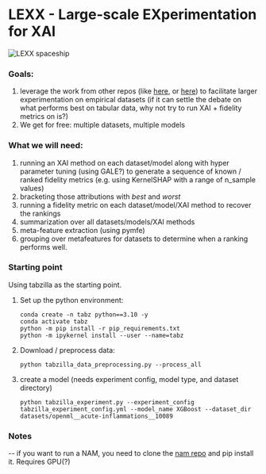 # LEXX - Large-scale EXperimentation for XAI
![LEXX spaceship](https://alchetron.com/cdn/lexx-0176a8e0-a0eb-4690-b102-6943540c8c8-resize-750.jpeg)
### Goals:
1. leverage the work from other repos (like [here](https://github.com/kathrinse/TabSurvey), or [here](https://github.com/naszilla/tabzilla)) to facilitate larger experimentation on empirical datasets (if it can settle the debate on what performs best on tabular data, why not try to run XAI + fidelity metrics on is?) 
2. We get for free: multiple datasets, multiple models

   
### What we will need:
1. running an XAI method on each dataset/model along with hyper parameter tuning (using GALE?) to generate a sequence of known / ranked fidelity metrics (e.g. using KernelSHAP with a range of n_sample values)
2. bracketing those attributions with *best* and *worst*
3. running a fidelity metric on each dataset/model/XAI method to recover the rankings
4. summarization over all datasets/models/XAI methods
5. meta-feature extraction (using pymfe)
6. grouping over metafeatures for datasets to determine when a ranking performs well.

### Starting point  
Using tabzilla as the starting point.  

1.  Set up the python environment:  
    ```
    conda create -n tabz python==3.10 -y  
    conda activate tabz 
    python -m pip install -r pip_requirements.txt
    python -m ipykernel install --user --name=tabz    
    ```
2. Download / preprocess data:  
   ```
   python tabzilla_data_preprocessing.py --process_all
   ```
3. create a model (needs experiment config, model type, and dataset directory)  
   ```
   python tabzilla_experiment.py --experiment_config tabzilla_experiment_config.yml --model_name XGBoost --dataset_dir datasets/openml__acute-inflammations__10089
   ```

### Notes  
-- if you want to run a NAM, you need to clone the [nam repo](https://github.com/AmrMKayid/nam) and pip install it.  Requires GPU(?)
